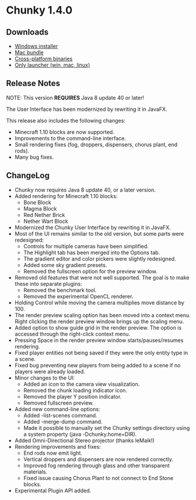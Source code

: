 Chunky 1.4.0
============

## Downloads

* [Windows installer](https://launchpad.net/chunky/1.4/1.4.0/+download/Chunky-1.4.0.exe)
* [Mac bundle](https://launchpad.net/chunky/1.4/1.4.0/+download/Chunky-1.4.0.dmg)
* [Cross-platform binaries](https://launchpad.net/chunky/1.4/1.4.0/+download/Chunky-1.4.0.zip)
* [Only launcher (win, mac, linux)](http://chunkyupdate.llbit.se/ChunkyLauncher.jar)

## Release Notes

NOTE: This version **REQUIRES** Java 8 update 40 or later!

The User Interface has been modernized by rewriting it in JavaFX.

This release also includes the following changes:

* Minecraft 1.10 blocks are now supported.
* Improvements to the command-line interface.
* Small rendering fixes (fog, droppers, dispensers, chorus plant, end rods).
* Many bug fixes.



## ChangeLog

* Chunky now requires Java 8 update 40, or a later version.
* Added rendering for Minecraft 1.10 blocks:
    * Bone Block
    * Magma Block
    * Red Nether Brick
    * Nether Wart Block
* Modernized the Chunky User Interface by rewriting it in JavaFX.
* Most of the UI remains similar to the old version, but some parts
  were redesigned:
    * Controls for multiple cameras have been simplified.
    * The Highlight tab has been merged into the Options tab.
    * The gradient editor and color pickers were slightly redesigned.
    * Added some sky gradient presets.
    * Removed the fullscreen option for the preview window.
* Removed old features that were not well supported. The goal is to
  make these into separate plugins:
    * Removed the benchmark tool.
    * Removed the experimental OpenCL renderer.
* Holding Control while moving the camera multiplies move distance by 100.
* The render preview scaling option has been moved into a context menu.
  Right clicking the render preview window brings up the scaling menu.
* Added option to show guide grid in the render preview. The option is
  accessed through the right-click context menu.
* Pressing Space in the render preview window starts/pauses/resumes rendering.
* Fixed player entities not being saved if they were the only entity type in a
  scene.
* Fixed bug preventing new players from being added to a scene if no players
  were already loaded.
* Minor changes to the UI:
    * Added an icon to the camera view visualization.
    * Removed the chunk loading indicator icon.
    * Removed the player Y position indicator.
    * Removed fullscreen preview.
* Added new command-line options:
    * Added -list-scenes command.
    * Added -merge-dump command.
    * Made it possible to manually set the Chunky settings directory using a
      system property (java -Dchunky.home=DIR).
* Added Omni-Directional Stereo projector (thanks leMaik!)
* Rendering improvements and fixes:
    * End rods now emit light.
    * Vertical droppers and dispensers are now rendered correctly.
    * Improved fog rendering through glass and other transparent materials.
    * Fixed issue causing Chorus Plant to not connect to End Stone blocks.
* Experimental Plugin API added.
